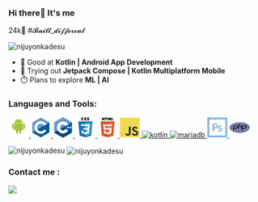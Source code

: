 ### Hi there👋 It's me
24k🍂 #𝓑𝓾𝓲𝓵𝓽_𝓭𝓲𝓯𝓯𝓮𝓻𝓮𝓷𝓽
<p align="left"> <img src="https://komarev.com/ghpvc/?username=nijuyonkadesu&label=Profile%20views&color=0e75b6&style=flat" alt="nijuyonkadesu" /> </p>

- 🌱 Good at **Kotlin | Android App Development**
- 🚀 Trying out **Jetpack Compose | Kotlin Multiplatform Mobile**
- ⏱️ Plans to explore **ML | AI**
<p align="left">
</p>

<h3 align="left">Languages and Tools:</h3>
<p align="left"> <a href="https://developer.android.com" target="_blank" rel="noreferrer"> <img src="https://raw.githubusercontent.com/devicons/devicon/master/icons/android/android-original-wordmark.svg" alt="android" width="40" height="40"/> </a> <a href="https://www.cprogramming.com/" target="_blank" rel="noreferrer"> <img src="https://raw.githubusercontent.com/devicons/devicon/master/icons/c/c-original.svg" alt="c" width="40" height="40"/> </a> <a href="https://www.w3schools.com/cpp/" target="_blank" rel="noreferrer"> <img src="https://raw.githubusercontent.com/devicons/devicon/master/icons/cplusplus/cplusplus-original.svg" alt="cplusplus" width="40" height="40"/> </a> <a href="https://www.w3schools.com/css/" target="_blank" rel="noreferrer"> <img src="https://raw.githubusercontent.com/devicons/devicon/master/icons/css3/css3-original-wordmark.svg" alt="css3" width="40" height="40"/> </a> <a href="https://www.w3.org/html/" target="_blank" rel="noreferrer"> <img src="https://raw.githubusercontent.com/devicons/devicon/master/icons/html5/html5-original-wordmark.svg" alt="html5" width="40" height="40"/> </a> <a href="https://developer.mozilla.org/en-US/docs/Web/JavaScript" target="_blank" rel="noreferrer"> <img src="https://raw.githubusercontent.com/devicons/devicon/master/icons/javascript/javascript-original.svg" alt="javascript" width="40" height="40"/> </a> <a href="https://kotlinlang.org" target="_blank" rel="noreferrer"> <img src="https://www.vectorlogo.zone/logos/kotlinlang/kotlinlang-icon.svg" alt="kotlin" width="40" height="40"/> </a> <a href="https://mariadb.org/" target="_blank" rel="noreferrer"> <img src="https://www.vectorlogo.zone/logos/mariadb/mariadb-icon.svg" alt="mariadb" width="40" height="40"/> </a> <a href="https://www.photoshop.com/en" target="_blank" rel="noreferrer"> <img src="https://raw.githubusercontent.com/devicons/devicon/master/icons/photoshop/photoshop-line.svg" alt="photoshop" width="40" height="40"/> </a> <a href="https://www.php.net" target="_blank" rel="noreferrer"> <img src="https://raw.githubusercontent.com/devicons/devicon/master/icons/php/php-original.svg" alt="php" width="40" height="40"/> </a> </p>

<p><img align="left" src="https://github-readme-stats.vercel.app/api/top-langs?username=nijuyonkadesu&show_icons=true&locale=en&layout=compact" alt="nijuyonkadesu" /></p>

<p>&nbsp;<img align="center" src="https://github-readme-stats.vercel.app/api?username=nijuyonkadesu&show_icons=true&locale=en" alt="nijuyonkadesu" /></p>

### Contact me :
<a href="https://t.me/nijuyonkadesu"><img width="24px" src="https://cdn.iconscout.com/icon/free/png-64/telegram-1754812-1490132.png"></a>
